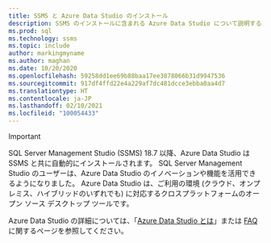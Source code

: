 ```yaml
---
title: SSMS と Azure Data Studio のインストール
description: SSMS のインストールに含まれる Azure Data Studio について説明するメッセージ。
ms.prod: sql
ms.technology: ssms
ms.topic: include
author: markingmyname
ms.author: maghan
ms.date: 10/20/2020
ms.openlocfilehash: 59258dd1ee69b88baa17ee3878066b31d9947536
ms.sourcegitcommit: 917df4ffd22e4a229af7dc481dcce3ebba0aa4d7
ms.translationtype: HT
ms.contentlocale: ja-JP
ms.lasthandoff: 02/10/2021
ms.locfileid: "100054433"
---
```

> [!Important]
> SQL Server Management Studio (SSMS) 18.7 以降、Azure Data Studio は SSMS と共に自動的にインストールされます。 SQL Server Management Studio のユーザーは、Azure Data Studio のイノベーションや機能を活用できるようになりました。 Azure Data Studio は、ご利用の環境 (クラウド、オンプレミス、ハイブリッドのいずれでも) に対応するクロスプラットフォームのオープン ソース デスクトップ ツールです。
>
> Azure Data Studio の詳細については、「[Azure Data Studio とは](../azure-data-studio/what-is-azure-data-studio.md)」または [FAQ](../azure-data-studio/faq.md) に関するページを参照してください。